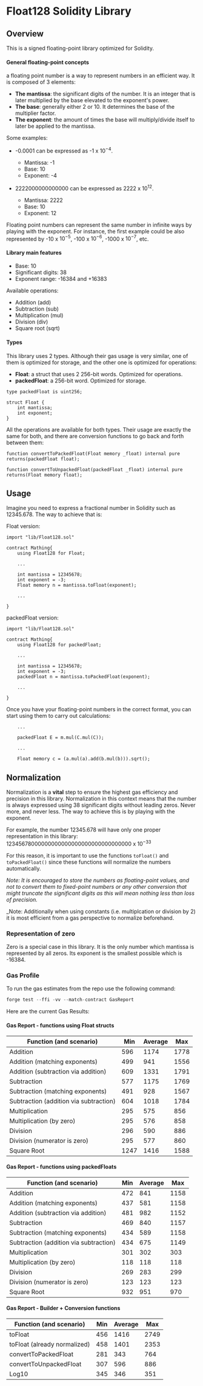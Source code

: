 # Float128 Solidity Library

## Overview

This is a signed floating-point library optimized for Solidity.

#### General floating-point concepts

a floating point number is a way to represent numbers in an efficient way. It is composed of 3 elements:

- **The mantissa**: the significant digits of the number. It is an integer that is later multiplied by the base elevated to the exponent's power.
- **The base**: generally either 2 or 10. It determines the base of the multiplier factor.
- **The exponent**: the amount of times the base will multiply/divide itself to later be applied to the mantissa.

Some examples:

- -0.0001 can be expressed as -1 x $10^{-4}$. 
    - Mantissa: -1
    - Base: 10
    - Exponent: -4

- 2222000000000000 can be expressed as 2222 x $10^{12}$. 
    - Mantissa: 2222
    - Base: 10
    - Exponent: 12

Floating point numbers can represent the same number in infinite ways by playing with the exponent. For instance, the first example could be also represented by -10 x $10^{-5}$, -100 x $10^{-6}$, -1000 x $10^{-7}$, etc. 

#### Library main features

- Base: 10
- Significant digits: 38
- Exponent range: -16384 and +16383

Available operations:

- Addition (add)
- Subtraction (sub)
- Multiplication (mul)
- Division (div)
- Square root (sqrt)

#### Types

This library uses 2 types. Although their gas usage is very similar, one of them is optimized for storage, and the other one is optimized for operations:

- **Float**: a struct that uses 2 256-bit words. Optimized for operations.
- **packedFloat**: a 256-bit word. Optimized for storage.

```Solidity
type packedFloat is uint256;

struct Float {
    int mantissa;
    int exponent;
}
```

All the operations are available for both types. Their usage are exactly the same for both, and there are conversion functions to go back and forth between them:

```Solidity
function convertToPackedFloat(Float memory _float) internal pure returns(packedFloat float);

function convertToUnpackedFloat(packedFloat _float) internal pure returns(Float memory float);
```

## Usage

Imagine you need to express a fractional number in Solidity such as 12345.678. The way to achieve that is:

Float version:

```Solidity
import "lib/Float128.sol"

contract Mathing{
    using Float128 for Float;

    ...

    int mantissa = 12345678;
    int exponent = -3;
    Float memory n = mantissa.toFloat(exponent);

    ...

}

```

packedFloat version:

```Solidity
import "lib/Float128.sol"

contract Mathing{
    using Float128 for packedFloat;

    ...

    int mantissa = 12345678;
    int exponent = -3;
    packedFloat n = mantissa.toPackedFloat(exponent);

    ...

}
```

Once you have your floating-point numbers in the correct format, you can start using them to carry out calculations:

```Solidity
    ...

    packedFloat E = m.mul(C.mul(C));

    ...

    Float memory c = (a.mul(a).add(b.mul(b))).sqrt();
```

## Normalization

Normalization is a **vital** step to ensure the highest gas efficiency and precision in this library. Normalization in this context means that the number is always expressed using 38 significant digits without leading zeros. Never more, and never less. The way to achieve this is by playing with the exponent.

For example, the number 12345.678 will have only one proper representation in this library: 12345678000000000000000000000000000000 x $10^{-33}$

For this reason, it is important to use the functions `toFloat()` and `toPackedFloat()` since these functions will normalize the numbers automatically.

_Note: It is encouraged to store the numbers as floating-point values, and not to convert them to fixed-point numbers or any other conversion that might truncate the significant digits as this will mean nothing less than loss of precision._

_Note: Additionally when using constants (i.e. multiplcation or division by 2) it is most efficient from a gas perspective to normalize beforehand.

### Representation of zero

Zero is a special case in this library. It is the only number which mantissa is represented by all zeros. Its exponent is the smallest possible which is -16384.

### Gas Profile

To run the gas estimates from the repo use the following command:
```c
forge test --ffi -vv --match-contract GasReport
```

Here are the current Gas Results:

#### Gas Report - functions using Float structs

| Function (and scenario) | Min | Average | Max |  
| ----------------------- | --------- | -------| -------|
| Addition                | 596       | 1174   | 1778
| Addition (matching exponents) | 499 | 941    | 1556
| Addition (subtraction via addition) | 609 | 1331 | 1791
| Subtraction | 577 | 1175 | 1769
| Subtraction (matching exponents) | 491 | 928 | 1567
| Subtraction (addition via subtraction) | 604 | 1018 | 1784
| Multiplication | 295 | 575 | 856
| Multiplication (by zero) | 295 | 576 | 858
| Division | 296 | 590 | 886
| Division (numerator is zero) | 295 | 577 | 860 
| Square Root | 1247 | 1416 | 1588

#### Gas Report - functions using packedFloats

| Function (and scenario) |  Min | Average | Max |  
| ----------------------- | --------- | -------| -------|
| Addition    | 472 | 841 | 1158
| Addition (matching exponents) | 437 | 581 | 1158
| Addition (subtraction via addition) | 481 | 982 | 1152
| Subtraction | 469 | 840 | 1157
| Subtraction (matching exponents) | 434 | 589 | 1158
| Subtraction (addition via subtraction) | 434 | 675 | 1149
| Multiplication | 301 | 302 | 303
| Multiplication (by zero) | 118 | 118 | 118
| Division | 269 | 283 | 299
| Division (numerator is zero) | 123 | 123 | 123
| Square Root | 932 | 951 | 970


#### Gas Report - Builder + Conversion functions

| Function (and scenario) |  Min | Average | Max |  
| ----------------------- | --------- | -------| -------|
| toFloat    | 456 | 1416 | 2749
| toFloat (already normalized) | 458 | 1401 | 2353
| convertToPackedFloat | 281 | 343 | 764
| convertToUnpackedFloat | 307 | 596 | 886
| Log10 | 345 | 346 | 351
